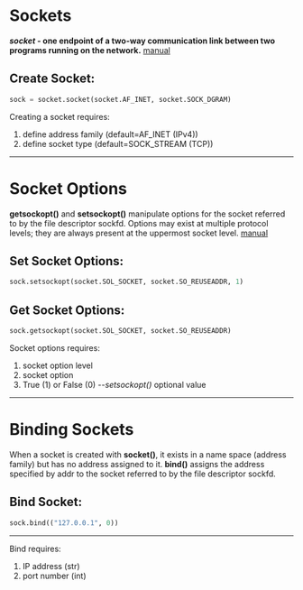 # Sockets

**_socket_ - one endpoint of a two-way communication link between two programs running on the network.**
[manual](https://docs.python.org/3/library/socket.html#module-socket)

## Create Socket: ##
```python
sock = socket.socket(socket.AF_INET, socket.SOCK_DGRAM)
```
Creating a socket requires:
1. define address family (default=AF_INET (IPv4))
2. define socket type (default=SOCK_STREAM (TCP))

***
# Socket Options

  **getsockopt()** and **setsockopt()** manipulate options for the socket referred to by the file descriptor sockfd.  Options may exist at multiple protocol levels; they are always present at the uppermost socket level. [manual](https://man7.org/linux/man-pages/man2/getsockopt.2.html#DESCRIPTION)

## Set Socket Options: ##
```python
sock.setsockopt(socket.SOL_SOCKET, socket.SO_REUSEADDR, 1)
```

## Get Socket Options: ##
```python
sock.getsockopt(socket.SOL_SOCKET, socket.SO_REUSEADDR)
```

Socket options requires:
1. socket option level
2. socket option
3. True (1) or False (0) --_setsockopt()_ optional value 

***

# Binding Sockets
  When a socket is created with **socket()**, it exists in a name space (address family) but has no address assigned to it. **bind()** assigns the address specified by addr to the socket referred to by the file descriptor sockfd.

## Bind Socket: ##
```python
sock.bind(("127.0.0.1", 0))
```

***

Bind requires:
1. IP address (str)
2. port number (int)
